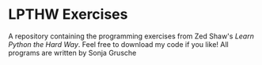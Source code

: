 # LPTHW Exercises
A repository containing the programming exercises from Zed Shaw's *Learn Python the Hard Way*. Feel free to download my code if you like!
All programs are written by Sonja Grusche
